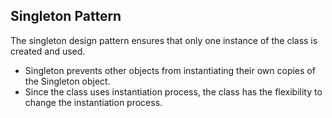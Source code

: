 ## Singleton Pattern

The singleton design pattern ensures that only one instance of the class is created and used.

- Singleton prevents other objects from instantiating their own copies of the Singleton object.
- Since the class uses instantiation process, the class has the flexibility to change the instantiation process.